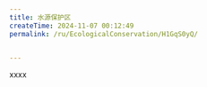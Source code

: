 ```yaml
---
title: 水源保护区
createTime: 2024-11-07 00:12:49
permalink: /ru/EcologicalConservation/H1GqS0yQ/


---
```


xxxx
